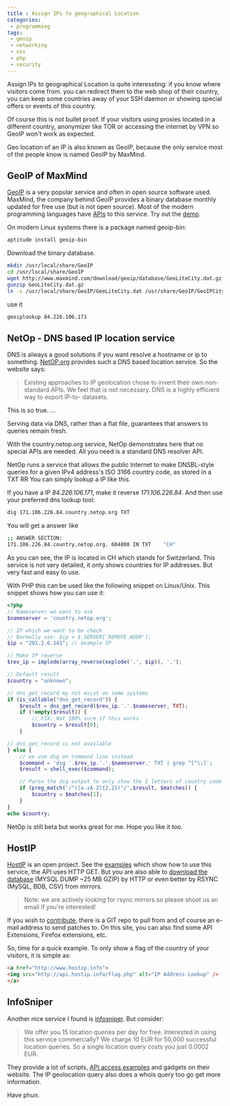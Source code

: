 ```yaml
---
title : Assign IPs to geographical Location
categories:
 - programming
tags: 
 - geoip
 - networking
 - oss
 - php
 - security
---
```

Assign IPs to geographical Location is quite interessting: if you know where visitors come from. you can redirect them to the web shop of their country, you can keep some countries away of your SSH daemon or showing special offers or events of this country.

Of course this is not bullet proof. If your visitors using proxies located in a different country, anonymizer like TOR or accessing the internet by VPN so GeoIP won't work as expected.

Geo location of an IP is also known as GeoIP, because the only service most of the people know is named GeoIP by MaxMind.

GeoIP of MaxMind
---

<a href="http://www.maxmind.com/app/ip-location">GeoIP</a> is a very popular service and often in open source software used. MaxMind, the company behind GeoIP provides a binary database monthly updated for free use (but is not open source). Most of the modern programming languages have <a href="http://www.maxmind.com/app/api">APIs</a> to this service. Try out the <a href="http://www.maxmind.com/app/locate_ip">demo</a>.

On modern Linux systems there is a package named geoip-bin:
~~~bash
aptitude install geoip-bin
~~~

Download the binary database.
~~~bash
mkdir /usr/local/share/GeoIP
cd /usr/local/share/GeoIP
wget http://www.maxmind.com/download/geoip/database/GeoLiteCity.dat.gz
gunzip GeoLiteCity.dat.gz
ln -s /usr/local/share/GeoIP/GeoLiteCity.dat /usr/share/GeoIP/GeoIPCity.dat
~~~

use it
~~~bash
geoiplookup 84.226.106.171
~~~

NetOp - DNS based IP location service
---

DNS is always a good solutions if you want resolve a hostname or ip to something. <a href="http://www.netop.org/">NetOP.org</a> provides such a DNS based location service. So the website says:
> Existing approaches to IP geolocation chose to invent their own non-standard APIs. We feel that is not necessary. DNS is a highly efficient way to export IP-to- datasets.</blockquote>
> This is so true.
>...

Serving data via DNS, rather than a flat file, guarantees that answers to queries remain fresh.

With the country.netop.org service, NetOp demonstrates here that no special APIs are needed. All you need is a standard DNS resolver API.

NetOp runs a service that allows the public Internet to make DNSBL-style queries for a given IPv4 address's ISO 3166 country code, as stored in a TXT RR</blockquote>
You can simply lookup a IP like this.

If you have a IP <em>84.226.106.171</em>, make it reverse <em>171.106.226.84</em>. And then use your preferred dns lookup tool:

~~~bash
dig 171.106.226.84.country.netop.org TXT
~~~

You will get a answer like

~~~bash
;; ANSWER SECTION:
171.106.226.84.country.netop.org. 604800 IN TXT    "CH"
~~~

As you can see, the IP is located in CH which stands for Switzerland. This service is not very detailed, it only shows countries for IP addresses. But very fast and easy to use.

With PHP this can be used like the following snippet on Linux/Unix. This snippet shows how you can use it:

~~~php
<?php
// Nameserver we want to ask
$nameserver = 'country.netop.org';

// IP which we want to be check
// Normally use: $ip = $_SERVER['REMOTE_ADDR'];
$ip = "201.2.6.141"; // example IP

// Make IP reverse
$rev_ip = implode(array_reverse(explode('.', $ip)), '.');

// Default result
$country = "unknown";

// dns_get_record my not exist on some systems
if (is_callable("dns_get_record")) {
    $result = dns_get_record($rev_ip.'.'.$nameserver, TXT);
    if (!empty($result)) {
        // FIX: Not 100% sure if this works
        $country = $result[0];
    }

// dns_get_record is not available
} else {
    // we use dig on command line instead
    $command = 'dig '.$rev_ip.'.'.$nameserver.' TXT | grep ^[^\;]';
    $result = shell_exec($command);

    // Parse the dig output to only show the 2 letters of country code
    if (preg_match('/"([a-zA-Z]{2,2})"/',$result, $matches)) {
        $country = $matches[1];
    }
}
echo $country;
~~~

NetOp is still beta but works great for me. Hope you like it too.

HostIP
---
<a href="http://www.hostip.info/">HostIP</a> is an open project. See the <a href="http://www.hostip.info/use.html">examples</a> which show how to use this service, the API uses HTTP GET. But you are also able to <a href="http://www.hostip.info/dl/index.html">download the database</a> (MYSQL DUMP ~25 MB GZIP) by HTTP or even better by RSYNC (MySQL, BDB, CSV) from mirrors.

> Note: we are actively looking for rsync mirrors so please shoot us an email if you're interested!

If you wish to <a href="http://www.hostip.info/contrib/index.html">contribute</a>, there is a  GIT repo to pull from and of course an e-mail address to send patches to. On this site, you can also find some API Extensions, Firefox extensions, etc.

So, time for a quick example. To only show a flag of the country of your visitors, it is simple as:

~~~html
<a href="http://www.hostip.info">
<img src="http://api.hostip.info/flag.php" alt="IP Address Lookup" />
</a>
~~~

<h2>InfoSniper</h2>
Another nice service I found is <a href="http://www.infosniper.net/">infosniper</a>. But consider:

> We offer you 15 location queries per day for free. Interested in using this service commercially? We charge 10 EUR for 50,000 successful location queries. So a single location query costs you just 0.0002 EUR.</blockquote>

They provide a lot of scripts, <a href="http://www.infosniper.net/geolocate-ip-addresses-api.php">API access examples</a> and gadgets on their website. The IP geolocation query also does a whois query too go get more information. 

Have phun.
